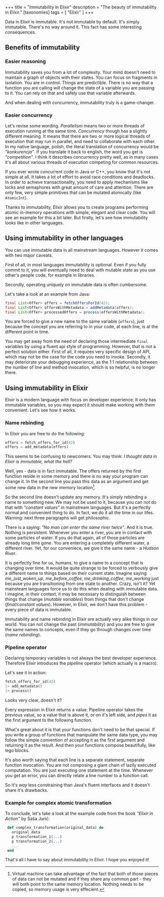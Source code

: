 +++
title = "Immutability in Elixir"
description = "The beauty of immutability in Elixir."
[taxonomies]
tags = [ "Elixir" ]
+++

Data in Elixir is immutable. It's not immutable by default. It's simply immutable. There's no way around it. This fact has some interesting consequences.

## Benefits of immutability

### Easier reasoning

Immutability saves you from a lot of complexity. Your mind doesn't need to maintain a graph of objects with their states. You can focus on fragments in isolation. You are in control. Things are predictible. There is no way that a function you are calling will change the state of a variable you are passing to it. You can rely on that and safely use that variable afterwards.

And when dealing with concurrency, immutability truly is a game-changer.

### Easier concurrency

Let's revise some wording. _Parallelism_ means two or more threads of execution running at the same time. _Concurrency_ though has a slightly different meaning. It means that there are two or more logical threads of execution that may run in parallel, and need to collaborate with each other. In my native language, polish, the literal translation of concurrency would be _"konkurencja"_. If you translate it back to english, the word you get is _"competition"_. I think it describes concurrency pretty well, as in many cases it's all about various threads of execution competing for common resources.

If you ever wrote concurrent code in Java or C++, you know that it's not simple at all. It takes a lot of effort to avoid race conditions and deadlocks. In order to achieve transactionality, you need to apply mechanisms like locks and semaphores with great amount of care and attention. There are only few, very simple primitives that can be mutated atomically (like `AtomicInt`).

Thanks to immutability, Elixir allows you to create programs performing atomic in-memory operations with simple, elegant and clear code. You will see an example for this a bit later. But firstly, let's see how immutability looks like in other languages.

## Using immutability in other languages

You can use immutable data in all mainstream languages. However it comes with two major caveats.

First of all, in most languages immutability is optional. Even if you fully commit to it, you will eventually need to deal with mutable state as you use other's people code, for example in libraries.

Secondly, operating uniquely on immutable data is often cumbersome.

Let's take a look at an example from Java:

```java
final List<Offer> offers = fetchOffersForId(42);
final List<Offer> offersWithMetadata = addMetadata(offers);
final List<Offer> processedOffers = process(offersWithMetadata);
```

You are forced to give a new name to the same variable (`offers`), just because the concept you are referring to in your code, at each line, is at the different point in time.

You may get away from the need of declaring those intermediate `final` variables by using a fluent api style of programming. However, that is not a perfect solution either. First of all, it requires very specific design of API, which may not be the case for the code you need to invoke. Secondly, it may deteriorate your debugging experience, as the 1:1 relationship between the number of line and method invocation, which is so helpful, is no longer there.

## Using immutability in Elixir

Elixir is a modern language with focus on developer experience. It only has immutable variables, so you may expect it should make working with them convenient. Let's see how it works.

### Name rebinding

In Elixir you are free to do the following:

```elixir
offers = fetch_offers_for_id(42)
offers = add_metadata(offers)
```

This seems to be confusing to newcomers. You may think: _I thought data in Elixir is immutable, what the hell?_

Well, yes - data is in fact immutable. The offers returned by the first function reside in some memory and there is no way your program can change it. In the second line you pass this data as an argument and get some new data in the new memory location[^1].

So the second line doesn't update any memory. It's simply rebinding a name to something new.
We may not be used to it, because you can not do that with _"constant values"_ in mainstream languages. But it's a perfectly normal and convenient thing to do. In fact, we do it all the time in our lifes. Warning: next three paragraphs will get philosophic.

There is a saying: _"No man can enter the same river twice"_. And it is true. Nothing is persistent. Whenever you enter a river, you are in contact with some particles of water. If you do that again, all of those particles are already long time gone. You are entering a completely different water, a different river. Yet, for our conveniece, we give it the same name - a _Hudson River_.

It is perfectly fine for us, humans, to give a name to a concept that is changing over time.
It would be quite strange to be forced to verbously give a different name to things based on their current state. Imagine saying _me_just_woken_up_, _me_before_coffee_, _me_drinking_coffee_, _me_working_ just because you are transitioning from one state to another. Crazy, isn't it? Yet mainsteam languages force us to do this when dealing with immutable data. I imagine, in their context, it may be necessary to distinguish between things that change (_mutable variables_) from things that don't change (_final/constant values_). However, in Elixir, we don't have this problem - every piece of data is immutable.

Immutability and name rebinding in Elixir are actually very alike things in our world. You can not change the past (_immutability_) and you are free to give the same names to concepts, even if they go through changes over time (_name rebinding_).

### Pipeline operator

Declaring temporary variables is not always the best developer experience. Therefore Elixir introduces the pipeline operator (which actually is a macro).

Let's see it in action:

```elixir
fetch_offers_for_id(42)
|> add_metadata()
|> process()
```

Looks very clear, doesn't it?

Every expression in Elixir returns a value. Pipeline operator takes the previous value, so a value that is above it, or on it's left side, and _pipes_ it as the first argument to the following function.

What's great about it is that your functions don't need to be that special. If you write a group of functions that manipulate the same data type, you may follow the simple convention of accepting it as the first argument and returning it as the result. And then your functions compose beautifully, like lego blocks.

It's also worth saying that each line is a separate statement, separate function invocation. You are not composing a giant chain of lazily executed computation. You are just executing one statement at the time. Whenever you get an error, you can directly relate a line number to a function call.

So it's _way_ less constraining than Java's fluent interfaces and it doesn't share it's drawbacks.

### Example for complex atomic transformation

To conclude, let's take a look at the example code from the book _"Elixir in Action"_ by Saša Jurić:

```elixir
 def complex_transformation(original_data) do
   original_data
   p transformation_1(...)
   p transformation_2(...)
   ...
 end
```

That's all I have to say about immutability in Elixir. I hope you enjoyed it!

[^1]: Virtual machine can take advantage of the fact that both of those pieces of data can not be mutated and if they share any common part - they will both point to the same memory location. Nothing needs to be copied, so memory usage is very effecient.
